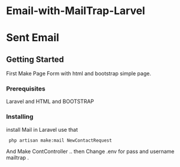 # Email-with-MailTrap-Larvel
# Sent Email 

## Getting Started

First Make Page Form with html and bootstrap simple page.

### Prerequisites

Laravel and HTML and BOOTSTRAP 

### Installing

install Mail in Laravel use that 

```
 php artisan make:mail NewContactRequest

```

And Make ContController .. then Change .env for pass and username mailtrap .


